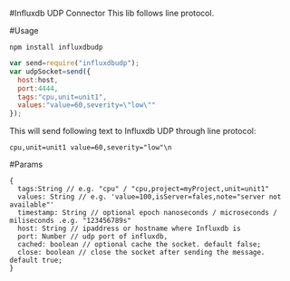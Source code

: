 #Influxdb UDP Connector
This lib follows line protocol.

#Usage
```
npm install influxdbudp
```

```js
var send=require("influxdbudp");
var udpSocket=send({
  host:host,
  port:4444,
  tags:"cpu,unit=unit1",
  values:"value=60,severity=\"low\""
});
```
This will send following text to Influxdb UDP through line protocol:
```
cpu,unit=unit1 value=60,severity="low"\n
```

#Params
```
{
  tags:String // e.g. "cpu" / "cpu,project=myProject,unit=unit1"
  values: String // e.g. 'value=100,isServer=fales,note="server not available"'
  timestamp: String // optional epoch nanoseconds / microseconds / miliseconds .e.g. "123456789s"
  host: String // ipaddress or hostname where Influxdb is
  port: Number // udp port of influxdb,
  cached: boolean // optional cache the socket. default false;
  close: boolean // close the socket after sending the message. default true;
}
```
